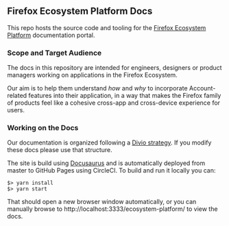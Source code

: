 ## Firefox Ecosystem Platform Docs

This repo hosts the source code and tooling for the [Firefox Ecosystem
Platform](https://mozilla.github.io/ecosystem-platform/) documentation portal.

### Scope and Target Audience

The docs in this repository are intended for engineers, designers or product managers working on
applications in the Firefox Ecosystem.

Our aim is to help them understand *how* and *why* to incorporate Account-related features into
their application, in a way that makes the Firefox family of products feel like a cohesive
cross-app and cross-device experience for users.

### Working on the Docs

Our documentation is organized following a [Divio strategy](https://documentation.divio.com/).
If you modify these docs please use that structure.

The site is build using [Docusaurus](https://docusaurus.io/en/) and is automatically
deployed from master to GitHub Pages using CircleCI. To build and run it locally you can:

```
$> yarn install
$> yarn start
```

That should open a new browser window automatically, or you can manually browse
to http://localhost:3333/ecosystem-platform/ to view the docs.
